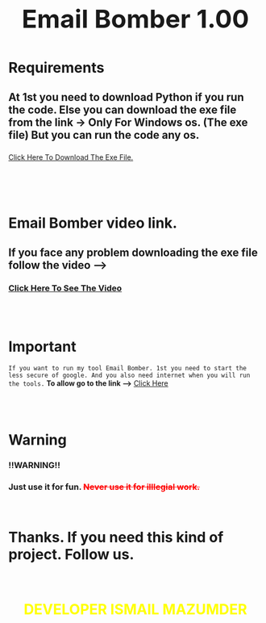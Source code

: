 
<p style="font-size:50px;text-align:center"> <b>Email Bomber 1.00</b></b>  

<br>

# Requirements
## At 1st you need to download Python if you run the code. Else you can download the exe file from the link -> <b>Only For Windows os. (The exe file) But you can run the code any os.</b>

<a href="https://drive.google.com/drive/u/2/folders/1dxLQtE6yA0qzyUlGj5gXgCWdlbwkRwWP?usp=sharing"><h3></h3>Click Here To Download The Exe File.</h3> </a>

<br><br><br>

# Email Bomber video link.
## If you face any problem downloading the exe file follow the video -->

<a href="https://www.youtube.com/watch?v=1Q6Gd_yIeP0&t=131s"> <h3>Click Here To See The Video</h3> </a>

<br><br>

# Important
` If you want to run my tool Email Bomber. 1st you need to start the less secure of google. And you also need internet when you will run the tools. ` <b>To allow go to the link --></b>
<a href="https://myaccount.google.com/u/1/lesssecureapps">Click Here</a>

<br><br>

# Warning

### !!WARNING!!
### Just use it for fun. <del style="color:red">Never use it for illlegial work.</del>
<br/>

# Thanks. If you need this kind of project. Follow us.
<br>

## <h1 style="color:yellow;text-align:center">DEVELOPER ISMAIL MAZUMDER</h1>



